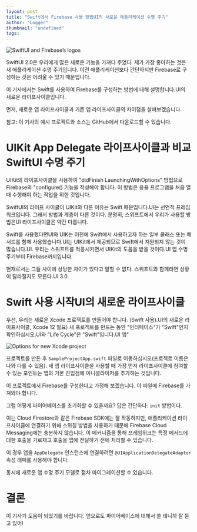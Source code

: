 ```yaml
---
layout: post
title: "Swift에서 Firebase 사용 방법UI의 새로운 애플리케이션 수명 주기"
author: "Logger"
thumbnail: "undefined"
tags: 
---
```



![SwiftUI and Firebase’s logos](https://miro.medium.com/max/3840/1*Q4DH5dGLTOGLpd0sVrmlKQ.png)

SwiftUI 2.0은 우리에게 많은 새로운 기능을 가져다 주었다. 제가 가장 좋아하는 것은 새 애플리케이션 수명 주기입니다. 이전 애플리케이션보다 간단하지만 Firebase로 구성하는 것은 어려울 수 있기 때문입니다.

이 기사에서는 Swift를 사용하여 Firebase를 구성하는 방법에 대해 설명합니다.UI의 새로운 라이프사이클입니다.

먼저, 새로운 앱 라이프사이클과 기존 앱 라이프사이클의 차이점을 살펴보겠습니다.

참고: 이 기사의 예시 프로젝트와 소스는 GitHub에서 다운로드할 수 있습니다.

# UIKit App Delegate 라이프사이클과 비교 SwiftUI 수명 주기

UIKit의 라이프사이클을 사용하여 "didFinish LaunchingWithOptions" 방법으로 Firebase의 "configure() 기능을 작성해야 합니다. 이 방법은 응용 프로그램을 처음 열 때 수행해야 하는 작업을 위한 것입니다.

SwiftUI의 라이프 사이클이 UIKit와 다른 이유는 Swift 때문입니다.UI는 선언적 프레임워크입니다. 그래서 방법과 계층이 다른 것이다. 분명히, 스위프트에서 우리가 사용할 방법은UI 라이프사이클은 약간 다릅니다.

Swift를 사용했다면UI와 UIK는 이전에 Swift에서 사용하고자 하는 일부 클래스 또는 메서드를 함께 사용했습니다.UI는 UIKit에서 제공되므로 Swift에서 지원되지 않는 것이 많습니다.UI. 우리는 스위프트를 적응시키면서 UIKit의 도움을 받을 것이다.UI 앱 수명 주기부터 Firebase까지입니다.

현재로서는 그들 사이에 상당한 차이가 있다고 말할 수 없다. 스위프트와 함께라면 상황이 달라질지도 모른다.UI 3.0.

# Swift 사용 시작UI의 새로운 라이프사이클

우선, 우리는 새로운 Xcode 프로젝트를 만들어야 합니다. (Swift 사용).UI의 새로운 라이프사이클, Xcode 12 필요) 새 프로젝트를 만드는 동안 "인터페이스"가 "Swift"인지 확인하십시오.UI와 "Life Cycle"은 "Swift"입니다.UI 앱"

![Options for new Xcode project](https://miro.medium.com/max/3024/1*HMqlUNTZcckTObAymJokkQ.png)

프로젝트를 만든 후 `SampleProjectApp.swift` 파일로 이동하십시오(프로젝트 이름은 나와 다를 수 있음). 새 앱 라이프사이클을 사용할 때 가장 먼저 라이프사이클에 참여할 수 있는 포인트는 앱의 기본 진입점에 이니셜라이저를 추가하는 것입니다.

이 프로젝트에서 Firebase를 구성한다고 가정해 보겠습니다. 이 파일에 Firebase를 가져와야 합니다.

그럼 어떻게 파이어베이스를 초기화할 수 있을까요? 답은 간단하다: `init` 방법이다.

이는 Cloud Firestore와 같은 Firebase SDK에는 잘 작동하지만, 애플리케이션 라이프사이클에 연결하기 위해 스위칭 방법을 사용하기 때문에 Firebase Cloud Messaging에는 충분하지 않습니다. 이 메커니즘을 통해 프레임워크는 특정 메서드에 대한 호출을 가로채고 호출을 앱에 전달하기 전에 처리할 수 있습니다.

이 경우 앱을 `AppDelegate` 인스턴스에 연결하려면 `@UIApplicationDelegateAdaptor` 속성 래퍼를 사용해야 합니다.

동시에 새로운 앱 수명 주기 모델로 점차 마이그레이션할 수 있습니다.

# 결론

이 기사가 도움이 되었기를 바랍니다. 앞으로도 파이어베이스에 대해서 쓸 테니까 잘 듣고 있어!